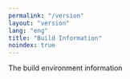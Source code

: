 ```yaml
---
permalink: "/version"
layout: "version"
lang: "eng"
title: "Build Information"
noindex: true
---
```


The build environment information

